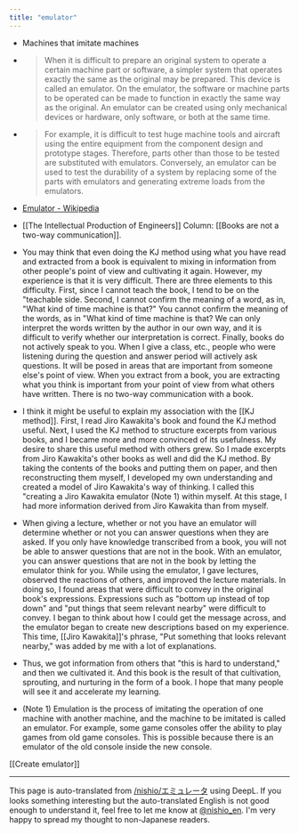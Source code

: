 ```yaml
---
title: "emulator"
---
```


- Machines that imitate machines
- > When it is difficult to prepare an original system to operate a certain machine part or software, a simpler system that operates exactly the same as the original may be prepared. This device is called an emulator. On the emulator, the software or machine parts to be operated can be made to function in exactly the same way as the original. An emulator can be created using only mechanical devices or hardware, only software, or both at the same time.
- > For example, it is difficult to test huge machine tools and aircraft using the entire equipment from the component design and prototype stages. Therefore, parts other than those to be tested are substituted with emulators. Conversely, an emulator can be used to test the durability of a system by replacing some of the parts with emulators and generating extreme loads from the emulators.
- [Emulator - Wikipedia](https://ja.wikipedia.org/wiki/%E3%82%A8%E3%83%9F%E3%83%A5%E3%83%AC%E3%83%BC%E3%82%BF)

- [[The Intellectual Production of Engineers]] Column: [[Books are not a two-way communication]].
- You may think that even doing the KJ method using what you have read and extracted from a book is equivalent to mixing in information from other people's point of view and cultivating it again. However, my experience is that it is very difficult. There are three elements to this difficulty. First, since I cannot teach the book, I tend to be on the "teachable side. Second, I cannot confirm the meaning of a word, as in, "What kind of time machine is that?" You cannot confirm the meaning of the words, as in "What kind of time machine is that? We can only interpret the words written by the author in our own way, and it is difficult to verify whether our interpretation is correct. Finally, books do not actively speak to you. When I give a class, etc., people who were listening during the question and answer period will actively ask questions. It will be posed in areas that are important from someone else's point of view. When you extract from a book, you are extracting what you think is important from your point of view from what others have written. There is no two-way communication with a book.
- I think it might be useful to explain my association with the [[KJ method]]. First, I read Jiro Kawakita's book and found the KJ method useful. Next, I used the KJ method to structure excerpts from various books, and I became more and more convinced of its usefulness. My desire to share this useful method with others grew. So I made excerpts from Jiro Kawakita's other books as well and did the KJ method. By taking the contents of the books and putting them on paper, and then reconstructing them myself, I developed my own understanding and created a model of Jiro Kawakita's way of thinking. I called this "creating a Jiro Kawakita emulator (Note 1) within myself. At this stage, I had more information derived from Jiro Kawakita than from myself.
- When giving a lecture, whether or not you have an emulator will determine whether or not you can answer questions when they are asked. If you only have knowledge transcribed from a book, you will not be able to answer questions that are not in the book. With an emulator, you can answer questions that are not in the book by letting the emulator think for you. While using the emulator, I gave lectures, observed the reactions of others, and improved the lecture materials. In doing so, I found areas that were difficult to convey in the original book's expressions. Expressions such as "bottom up instead of top down" and "put things that seem relevant nearby" were difficult to convey. I began to think about how I could get the message across, and the emulator began to create new descriptions based on my experience. This time, [[Jiro Kawakita]]'s phrase, "Put something that looks relevant nearby," was added by me with a lot of explanations.
- Thus, we got information from others that "this is hard to understand," and then we cultivated it. And this book is the result of that cultivation, sprouting, and nurturing in the form of a book. I hope that many people will see it and accelerate my learning.

- (Note 1) Emulation is the process of imitating the operation of one machine with another machine, and the machine to be imitated is called an emulator. For example, some game consoles offer the ability to play games from old game consoles. This is possible because there is an emulator of the old console inside the new console.

[[Create emulator]]

---
This page is auto-translated from [/nishio/エミュレータ](https://scrapbox.io/nishio/エミュレータ) using DeepL. If you looks something interesting but the auto-translated English is not good enough to understand it, feel free to let me know at [@nishio_en](https://twitter.com/nishio_en). I'm very happy to spread my thought to non-Japanese readers.